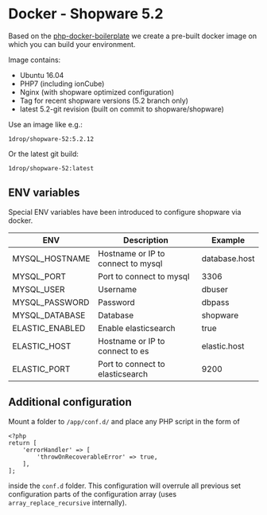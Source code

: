 # Docker - Shopware 5.2

Based on the [php-docker-boilerplate](https://github.com/webdevops/php-docker-boilerplate) we create a pre-built docker image on which you can build your environment.

Image contains:

 - Ubuntu 16.04
 - PHP7 (including ionCube)
 - Nginx (with shopware optimized configuration)
 - Tag for recent shopware versions (5.2 branch only)
 - latest 5.2-git revision (built on commit to shopware/shopware)

Use an image like e.g.:

	1drop/shopware-52:5.2.12

Or the latest git build:

	1drop/shopware-52:latest

## ENV variables

Special ENV variables have been introduced to configure shopware via docker.

| ENV             | Description                        | Example       |
|-----------------|------------------------------------|---------------|
| MYSQL_HOSTNAME  | Hostname or IP to connect to mysql | database.host |
| MYSQL_PORT      | Port to connect to mysql           | 3306          |
| MYSQL_USER      | Username                           | dbuser        |
| MYSQL_PASSWORD  | Password                           | dbpass        |
| MYSQL_DATABASE  | Database                           | shopware      |
| ELASTIC_ENABLED | Enable elasticsearch               | true          |
| ELASTIC_HOST    | Hostname or IP to connect to es    | elastic.host  |
| ELASTIC_PORT    | Port to connect to elasticsearch   | 9200          |


## Additional configuration

Mount a folder to `/app/conf.d/` and place any PHP script in the form of

	<?php
	return [
		'errorHandler' => [
        	'throwOnRecoverableError' => true,
    	],
	];

inside the `conf.d` folder. This configuration will overrule all previous set
configuration parts of the configuration array (uses `array_replace_recursive` internally).
